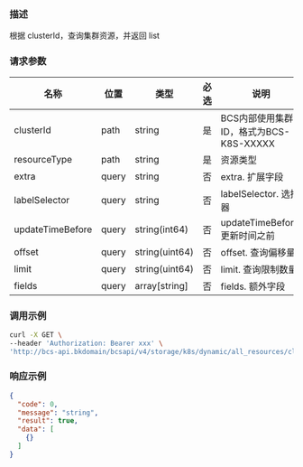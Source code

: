 ### 描述

根据 clusterId，查询集群资源，并返回 list

### 请求参数

| 名称               | 位置    | 类型             | 必选 | 说明                           |
|------------------|-------|----------------|----|------------------------------|
| clusterId        | path  | string         | 是  | BCS内部使用集群ID，格式为BCS-K8S-XXXXX |
| resourceType     | path  | string         | 是  | 资源类型                         |
| extra            | query | string         | 否  | extra. 扩展字段                  |
| labelSelector    | query | string         | 否  | labelSelector. 选择器           |
| updateTimeBefore | query | string(int64)  | 否  | updateTimeBefore. 更新时间之前     |
| offset           | query | string(uint64) | 否  | offset. 查询偏移量                |
| limit            | query | string(uint64) | 否  | limit. 查询限制数量                |
| fields           | query | array[string]  | 否  | fields. 额外字段                 |

### 调用示例

```sh
curl -X GET \
--header 'Authorization: Bearer xxx' \
'http://bcs-api.bkdomain/bcsapi/v4/storage/k8s/dynamic/all_resources/clusters/{clusterId}/Deployment?offset=0&limit=10'
```

### 响应示例

```json
{
  "code": 0,
  "message": "string",
  "result": true,
  "data": [
    {}
  ]
}
```